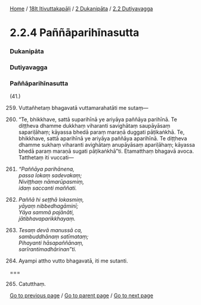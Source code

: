 
[Home](/) / [18It Itivuttakapāḷi](/tipitaka/18It.md) / [2 Dukanipāta](/tipitaka/18It/2.md) / [2.2 Dutiyavagga](/tipitaka/18It/2/2.2.md)

# 2.2.4 Paññāparihīnasutta

### Dukanipāta

### Dutiyavagga

### Paññāparihīnasutta

(41.)

259. Vuttañhetaṃ bhagavatā vuttamarahatāti me sutaṃ—

260. “Te, bhikkhave, sattā suparihīnā ye ariyāya paññāya parihīnā. Te diṭṭheva dhamme dukkhaṃ viharanti savighātaṃ saupāyāsaṃ sapariḷāhaṃ; kāyassa bhedā paraṃ maraṇā duggati pāṭikaṅkhā. Te, bhikkhave, sattā aparihīnā ye ariyāya paññāya aparihīnā. Te diṭṭheva dhamme sukhaṃ viharanti avighātaṃ anupāyāsaṃ apariḷāhaṃ; kāyassa bhedā paraṃ maraṇā sugati pāṭikaṅkhā”ti. Etamatthaṃ bhagavā avoca. Tatthetaṃ iti vuccati—

261. _“Paññāya parihānena,_  
_passa lokaṃ sadevakaṃ;_  
_Niviṭṭhaṃ nāmarūpasmiṃ,_  
_idaṃ saccanti maññati._  


262. _Paññā hi seṭṭhā lokasmiṃ,_  
_yāyaṃ nibbedhagāminī;_  
_Yāya sammā pajānāti,_  
_jātibhavaparikkhayaṃ._  


263. _Tesaṃ devā manussā ca,_  
_sambuddhānaṃ satīmataṃ;_  
_Pihayanti hāsapaññānaṃ,_  
_sarīrantimadhārinan”ti._  


264. Ayampi attho vutto bhagavatā, iti me sutanti.

===

265. Catutthaṃ.



[Go to previous page](/tipitaka/18It/2/2.2/2.2.3.md) / [Go to parent page](/tipitaka/18It/2/2.2.md) / [Go to next page](/tipitaka/18It/2/2.2/2.2.5.md)


